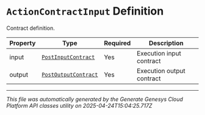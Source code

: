 # `ActionContractInput` Definition

Contract definition.

| Property | Type | Required | Description |
|----------|------|----------|-------------|
| input | [`PostInputContract`](postinputcontract-definition.md) | Yes | Execution input contract |
| output | [`PostOutputContract`](postoutputcontract-definition.md) | Yes | Execution output contract |

---

*This file was automatically generated by the Generate Genesys Cloud Platform API classes utility on 2025-04-24T15:04:25.717Z*